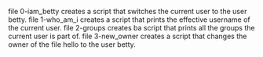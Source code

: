 file 0-iam_betty creates a script that  switches the current user to the user betty.
file 1-who_am_i creates a script that  prints the effective username of the current user.
file 2-groups creates ba script that prints all the groups the current user is part of.
 file 3-new_owner creates a script that changes the owner of the file hello to the user betty.

